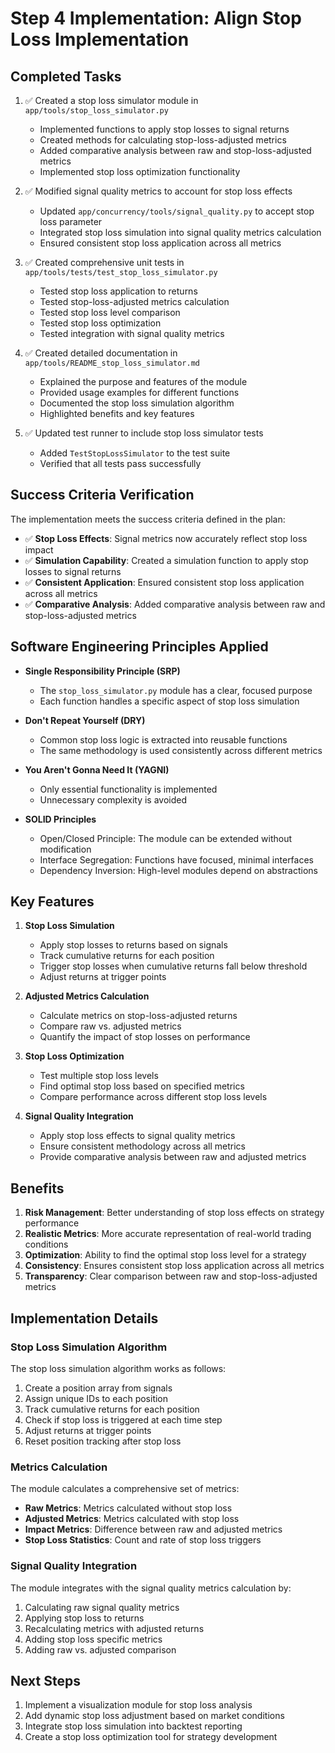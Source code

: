 # Step 4 Implementation: Align Stop Loss Implementation

## Completed Tasks

1. ✅ Created a stop loss simulator module in `app/tools/stop_loss_simulator.py`
   - Implemented functions to apply stop losses to signal returns
   - Created methods for calculating stop-loss-adjusted metrics
   - Added comparative analysis between raw and stop-loss-adjusted metrics
   - Implemented stop loss optimization functionality

2. ✅ Modified signal quality metrics to account for stop loss effects
   - Updated `app/concurrency/tools/signal_quality.py` to accept stop loss parameter
   - Integrated stop loss simulation into signal quality metrics calculation
   - Ensured consistent stop loss application across all metrics

3. ✅ Created comprehensive unit tests in `app/tools/tests/test_stop_loss_simulator.py`
   - Tested stop loss application to returns
   - Tested stop-loss-adjusted metrics calculation
   - Tested stop loss level comparison
   - Tested stop loss optimization
   - Tested integration with signal quality metrics

4. ✅ Created detailed documentation in `app/tools/README_stop_loss_simulator.md`
   - Explained the purpose and features of the module
   - Provided usage examples for different functions
   - Documented the stop loss simulation algorithm
   - Highlighted benefits and key features

5. ✅ Updated test runner to include stop loss simulator tests
   - Added `TestStopLossSimulator` to the test suite
   - Verified that all tests pass successfully

## Success Criteria Verification

The implementation meets the success criteria defined in the plan:

- ✅ **Stop Loss Effects**: Signal metrics now accurately reflect stop loss impact
- ✅ **Simulation Capability**: Created a simulation function to apply stop losses to signal returns
- ✅ **Consistent Application**: Ensured consistent stop loss application across all metrics
- ✅ **Comparative Analysis**: Added comparative analysis between raw and stop-loss-adjusted metrics

## Software Engineering Principles Applied

- **Single Responsibility Principle (SRP)**
  - The `stop_loss_simulator.py` module has a clear, focused purpose
  - Each function handles a specific aspect of stop loss simulation

- **Don't Repeat Yourself (DRY)**
  - Common stop loss logic is extracted into reusable functions
  - The same methodology is used consistently across different metrics

- **You Aren't Gonna Need It (YAGNI)**
  - Only essential functionality is implemented
  - Unnecessary complexity is avoided

- **SOLID Principles**
  - Open/Closed Principle: The module can be extended without modification
  - Interface Segregation: Functions have focused, minimal interfaces
  - Dependency Inversion: High-level modules depend on abstractions

## Key Features

1. **Stop Loss Simulation**
   - Apply stop losses to returns based on signals
   - Track cumulative returns for each position
   - Trigger stop losses when cumulative returns fall below threshold
   - Adjust returns at trigger points

2. **Adjusted Metrics Calculation**
   - Calculate metrics on stop-loss-adjusted returns
   - Compare raw vs. adjusted metrics
   - Quantify the impact of stop losses on performance

3. **Stop Loss Optimization**
   - Test multiple stop loss levels
   - Find optimal stop loss based on specified metrics
   - Compare performance across different stop loss levels

4. **Signal Quality Integration**
   - Apply stop loss effects to signal quality metrics
   - Ensure consistent methodology across all metrics
   - Provide comparative analysis between raw and adjusted metrics

## Benefits

1. **Risk Management**: Better understanding of stop loss effects on strategy performance
2. **Realistic Metrics**: More accurate representation of real-world trading conditions
3. **Optimization**: Ability to find the optimal stop loss level for a strategy
4. **Consistency**: Ensures consistent stop loss application across all metrics
5. **Transparency**: Clear comparison between raw and stop-loss-adjusted metrics

## Implementation Details

### Stop Loss Simulation Algorithm

The stop loss simulation algorithm works as follows:

1. Create a position array from signals
2. Assign unique IDs to each position
3. Track cumulative returns for each position
4. Check if stop loss is triggered at each time step
5. Adjust returns at trigger points
6. Reset position tracking after stop loss

### Metrics Calculation

The module calculates a comprehensive set of metrics:

- **Raw Metrics**: Metrics calculated without stop loss
- **Adjusted Metrics**: Metrics calculated with stop loss
- **Impact Metrics**: Difference between raw and adjusted metrics
- **Stop Loss Statistics**: Count and rate of stop loss triggers

### Signal Quality Integration

The module integrates with the signal quality metrics calculation by:

1. Calculating raw signal quality metrics
2. Applying stop loss to returns
3. Recalculating metrics with adjusted returns
4. Adding stop loss specific metrics
5. Adding raw vs. adjusted comparison

## Next Steps

1. Implement a visualization module for stop loss analysis
2. Add dynamic stop loss adjustment based on market conditions
3. Integrate stop loss simulation into backtest reporting
4. Create a stop loss optimization tool for strategy development